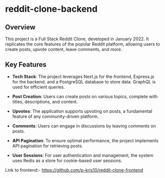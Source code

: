 # reddit-clone-backend
## Overview

This project is a Full Stack Reddit Clone, developed in January 2022. It replicates the core features of the popular Reddit platform, allowing users to create posts, upvote content, leave comments, and more.

## Key Features

- **Tech Stack**: The project leverages Next.js for the frontend, Express.js for the backend, and a PostgreSQL database to store data. GraphQL is used for efficient queries.

- **Post Creation**: Users can create posts on various topics, complete with titles, descriptions, and content.

- **Upvotes**: The application supports upvoting on posts, a fundamental feature of any community-driven platform.

- **Comments**: Users can engage in discussions by leaving comments on posts.

- **API Pagination**: To ensure optimal performance, the project implements API pagination for retrieving posts.

- **User Sessions**: For user authentication and management, the system uses Redis as a store for cookie-based user sessions.

Link to frontend:- https://github.com/p-kris10/reddit-clone-frontend
